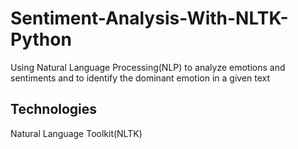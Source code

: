 # Sentiment-Analysis-With-NLTK-Python
Using Natural Language Processing(NLP) to analyze emotions and sentiments and to identify the dominant emotion in a given text 
## Technologies
Natural Language Toolkit(NLTK)
